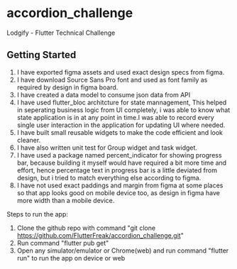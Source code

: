 # accordion_challenge

Lodgify - Flutter Technical Challenge

## Getting Started
1. I have exported figma assets and used exact design specs from figma.
2. I have download Source Sans Pro font and used as font family as required by design in figma board.
3. I have created a data model to consume json data from API
4. I have used flutter_bloc architcture for state mannagement, This helped in seperating business logic from UI completely,
   i was able to know what state application is in at any point in time.I was able to record every single user interaction in
   the application for updating UI where needed.
5. I have built small reusable widgets to make the code efficient and look cleaner.
7. I have also written unit test for Group widget and task widget.
8. I have used a package named percent_indicator for showing progress bar, because building it myself
   would have required a bit more time and effort, hence percentage text in progress bar is a little deviated from design,
   but i tried to match everything else according to figma.
9. I have not used exact paddings and margin from figma at some places so that app looks good on mobile device too,
   as design in figma have more width than a mobile device.

 Steps to run the app:
 1. Clone the github repo with command "git clone https://github.com/FlutterFreak/accordion_challenge.git"
 2. Run command "flutter pub get"
 3. Open any simulator/emulator or Chrome(web) and run command "flutter run" to run the app on device or web


